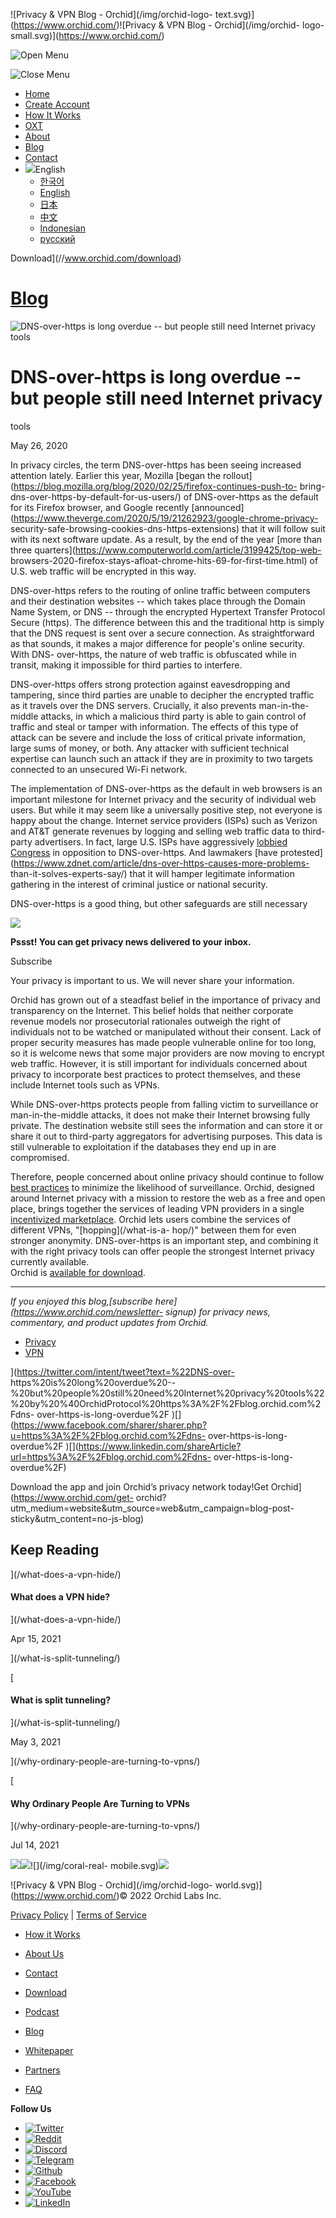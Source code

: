 ![Privacy & VPN Blog - Orchid](/img/orchid-logo-
text.svg)](https://www.orchid.com/)![Privacy & VPN Blog - Orchid](/img/orchid-
logo-small.svg)](https://www.orchid.com/)

![Open Menu](/img/icons/hamburger.svg)

![Close Menu](/img/icons/close.svg)

  * [Home](https://www.orchid.com/)
  * [Create Account](https://www.orchid.com/join)
  * [How It Works](https://www.orchid.com/how-it-works)
  * [OXT](https://www.orchid.com/oxt)
  * [About](https://www.orchid.com/about-us)
  * [Blog](/)
  * [Contact](https://www.orchid.com/contact)
  * ![](/img/globe.svg)English
    * [한국어](//blog.ko.orchid.com/dns-over-https-is-long-overdue/)
    * [English](//blog.orchid.com/dns-over-https-is-long-overdue/)
    * [日本](//blog.ja.orchid.com/dns-over-https-is-long-overdue/)
    * [中文](//blog.zh.orchid.com/dns-over-https-is-long-overdue/)
    * [Indonesian](//blog.id.orchid.com/dns-over-https-is-long-overdue/)
    * [русский](//blog.ru.orchid.com/dns-over-https-is-long-overdue/)

Download](//www.orchid.com/download)

# [Blog](/)

![DNS-over-https is long overdue -- but people still need Internet privacy
tools](/static/0a732a1424f319945e3a0fdeb13d3ad5/Orchid_BlogImage_DoH.jpg)

# DNS-over-https is long overdue -- but people still need Internet privacy
tools

May 26, 2020  
  

In privacy circles, the term DNS-over-https has been seeing increased
attention lately. Earlier this year, Mozilla [began the
rollout](https://blog.mozilla.org/blog/2020/02/25/firefox-continues-push-to-
bring-dns-over-https-by-default-for-us-users/) of DNS-over-https as the
default for its Firefox browser, and Google recently
[announced](https://www.theverge.com/2020/5/19/21262923/google-chrome-privacy-
security-safe-browsing-cookies-dns-https-extensions) that it will follow suit
with its next software update. As a result, by the end of the year [more than
three quarters](https://www.computerworld.com/article/3199425/top-web-
browsers-2020-firefox-stays-afloat-chrome-hits-69-for-first-time.html) of U.S.
web traffic will be encrypted in this way.

DNS-over-https refers to the routing of online traffic between computers and
their destination websites -- which takes place through the Domain Name
System, or DNS -- through the encrypted Hypertext Transfer Protocol Secure
(https). The difference between this and the traditional http is simply that
the DNS request is sent over a secure connection. As straightforward as that
sounds, it makes a major difference for people's online security. With DNS-
over-https, the nature of web traffic is obfuscated while in transit, making
it impossible for third parties to interfere.

DNS-over-https offers strong protection against eavesdropping and tampering,
since third parties are unable to decipher the encrypted traffic as it travels
over the DNS servers. Crucially, it also prevents man-in-the-middle attacks,
in which a malicious third party is able to gain control of traffic and steal
or tamper with information. The effects of this type of attack can be severe
and include the loss of critical private information, large sums of money, or
both. Any attacker with sufficient technical expertise can launch such an
attack if they are in proximity to two targets connected to an unsecured Wi-Fi
network.

The implementation of DNS-over-https as the default in web browsers is an
important milestone for Internet privacy and the security of individual web
users. But while it may seem like a universally positive step, not everyone is
happy about the change. Internet service providers (ISPs) such as Verizon and
AT&T generate revenues by logging and selling web traffic data to third-party
advertisers. In fact, large U.S. ISPs have aggressively [lobbied
Congress](https://www.ncta.com/sites/default/files/2019-09/Final%20DOH%20LETTER%209-19-19.pdf)
in opposition to DNS-over-https. And lawmakers [have
protested](https://www.zdnet.com/article/dns-over-https-causes-more-problems-
than-it-solves-experts-say/) that it will hamper legitimate information
gathering in the interest of criminal justice or national security.

DNS-over-https is a good thing, but other safeguards are still necessary

![](/img/WhisperBunny.png)

**Pssst! You can get privacy news delivered to your inbox.**

Subscribe

Your privacy is important to us. We will never share your information.

Orchid has grown out of a steadfast belief in the importance of privacy and
transparency on the Internet. This belief holds that neither corporate revenue
models nor prosecutorial rationales outweigh the right of individuals not to
be watched or manipulated without their consent. Lack of proper security
measures has made people vulnerable online for too long, so it is welcome news
that some major providers are now moving to encrypt web traffic. However, it
is still important for individuals concerned about privacy to incorporate best
practices to protect themselves, and these include Internet tools such as
VPNs.

While DNS-over-https protects people from falling victim to surveillance or
man-in-the-middle attacks, it does not make their Internet browsing fully
private. The destination website still sees the information and can store it
or share it out to third-party aggregators for advertising purposes. This data
is still vulnerable to exploitation if the databases they end up in are
compromised.

Therefore, people concerned about online privacy should continue to follow
[best practices](/tips-for-protecting-your-privacy-while-working-from-home/)
to minimize the likelihood of surveillance. Orchid, designed around Internet
privacy with a mission to restore the web as a free and open place, brings
together the services of leading VPN providers in a single [incentivized
marketplace](https://www.orchid.com/assets/whitepaper/whitepaper.pdf). Orchid
lets users combine the services of different VPNs, "[hopping](/what-is-a-
hop/)" between them for even stronger anonymity. DNS-over-https is an
important step, and combining it with the right privacy tools can offer people
the strongest Internet privacy currently available.  
Orchid is [available for download](https://www.orchid.com/download).

* * *

 _If you enjoyed this blog,[subscribe here](https://www.orchid.com/newsletter-
signup) for privacy news, commentary, and product updates from Orchid._

  * [Privacy](/tag/privacy/)
  * [VPN](/tag/vpn/)

](https://twitter.com/intent/tweet?text=%22DNS-over-
https%20is%20long%20overdue%20--%20but%20people%20still%20need%20Internet%20privacy%20tools%22%20by%20%40OrchidProtocol%20https%3A%2F%2Fblog.orchid.com%2Fdns-
over-https-is-long-overdue%2F
)[](https://www.facebook.com/sharer/sharer.php?u=https%3A%2F%2Fblog.orchid.com%2Fdns-
over-https-is-long-overdue%2F
)[](https://www.linkedin.com/shareArticle?url=https%3A%2F%2Fblog.orchid.com%2Fdns-
over-https-is-long-overdue%2F)

Download the app and join Orchid’s privacy network today!Get
Orchid](https://www.orchid.com/get-
orchid?utm_medium=website&utm_source=web&utm_campaign=blog-post-
sticky&utm_content=no-js-blog)

## Keep Reading

](/what-does-a-vpn-hide/)

#### What does a VPN hide?

](/what-does-a-vpn-hide/)

Apr 15, 2021

](/what-is-split-tunneling/)

[

#### What is split tunneling?

](/what-is-split-tunneling/)

May 3, 2021

](/why-ordinary-people-are-turning-to-vpns/)

[

#### Why Ordinary People Are Turning to VPNs

](/why-ordinary-people-are-turning-to-vpns/)

Jul 14, 2021

![](/img/coral-electric.svg)![](/img/coral-real.svg)![](/img/coral-real-
mobile.svg)![](/img/footer-fish.svg)

![Privacy & VPN Blog - Orchid](/img/orchid-logo-
world.svg)](https://www.orchid.com/)© 2022 Orchid Labs Inc.

[Privacy Policy](https://www.orchid.com/privacy-policy) | [Terms of
Service](https://www.orchid.com/service-terms)

  * [How it Works](https://www.orchid.com/how-it-works)
  * [About Us](https://www.orchid.com/about-us)
  * [Contact](https://www.orchid.com/contact)

  * [Download](https://www.orchid.com/download)
  * [Podcast](https://www.orchid.com/podcast)
  * [Blog](/)

  * [Whitepaper](https://www.orchid.com/assets/whitepaper/whitepaper.pdf)
  * [Partners](https://www.orchid.com/partners)
  * [FAQ](https://www.orchid.com/faq)

 **Follow Us**

  * [![Twitter](/img/icons/social-twitter.svg)](https://twitter.com/OrchidProtocol)
  * [![Reddit](/img/icons/reddit.svg)](https://www.reddit.com/r/orchid/)
  * [![Discord](/img/icons/social-discord.svg)](https://discord.gg/GDbxmjxX9F)
  * [![Telegram](/img/icons/social-telegram.svg)](https://www.t.me/OrchidOfficial)
  * [![Github](/img/icons/social-github.svg)](https://github.com/OrchidTechnologies)
  * [![Facebook](/img/icons/social-facebook.svg)](https://www.facebook.com/OrchidProtocol)
  * [![YouTube](/img/icons/social-youtube.svg)](https://www.youtube.com/channel/UCIH_BKBlNemsCzDhPYZBlHw)
  * [![LinkedIn](/img/icons/social-linkedin.svg)](https://www.linkedin.com/company/orchidprotocol)

